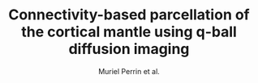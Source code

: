 ---
cat: gaia
subcat: architecture
bestof: false
author: Muriel Perrin et al.
title: Connectivity-based parcellation of the cortical mantle using q-ball diffusion imaging
journal: International Journal of Biomedical Imaging
year: 2008
type: article
doi: 10.1155/2008/368406
---